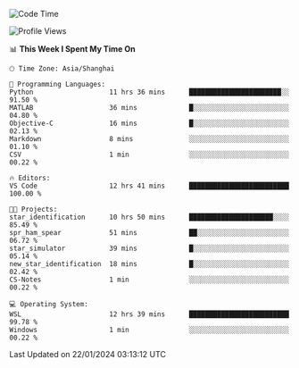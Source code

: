 <!--START_SECTION:waka-->
![Code Time](http://img.shields.io/badge/Code%20Time-1%2C459%20hrs%2044%20mins-blue)

![Profile Views](http://img.shields.io/badge/Profile%20Views-0-blue)

📊 **This Week I Spent My Time On** 

```text
🕑︎ Time Zone: Asia/Shanghai

💬 Programming Languages: 
Python                   11 hrs 36 mins      ███████████████████████░░   91.50 % 
MATLAB                   36 mins             █░░░░░░░░░░░░░░░░░░░░░░░░   04.80 % 
Objective-C              16 mins             █░░░░░░░░░░░░░░░░░░░░░░░░   02.13 % 
Markdown                 8 mins              ░░░░░░░░░░░░░░░░░░░░░░░░░   01.10 % 
CSV                      1 min               ░░░░░░░░░░░░░░░░░░░░░░░░░   00.22 % 

🔥 Editors: 
VS Code                  12 hrs 41 mins      █████████████████████████   100.00 % 

🐱‍💻 Projects: 
star_identification      10 hrs 50 mins      █████████████████████░░░░   85.49 % 
spr_ham_spear            51 mins             ██░░░░░░░░░░░░░░░░░░░░░░░   06.72 % 
star_simulator           39 mins             █░░░░░░░░░░░░░░░░░░░░░░░░   05.14 % 
new_star_identification  18 mins             █░░░░░░░░░░░░░░░░░░░░░░░░   02.42 % 
CS-Notes                 1 min               ░░░░░░░░░░░░░░░░░░░░░░░░░   00.22 % 

💻 Operating System: 
WSL                      12 hrs 39 mins      █████████████████████████   99.78 % 
Windows                  1 min               ░░░░░░░░░░░░░░░░░░░░░░░░░   00.22 % 
```


 Last Updated on 22/01/2024 03:13:12 UTC
<!--END_SECTION:waka-->